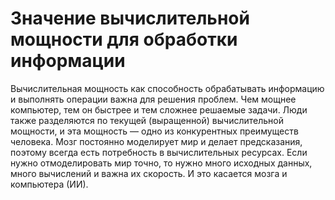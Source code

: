 # Значение вычислительной мощности для обработки информации

Вычислительная мощность как способность обрабатывать информацию и выполнять операции важна для решения проблем. Чем мощнее компьютер, тем он быстрее и тем сложнее решаемые задачи. Люди также разделяются по текущей (выращенной) вычислительной мощности, и эта мощность — одно из конкурентных преимуществ человека. Мозг постоянно моделирует мир и делает предсказания, поэтому всегда есть потребность в вычислительных ресурсах. Если нужно отмоделировать мир точно, то нужно много исходных данных, много вычислений и важна их скорость. И это касается мозга и компьютера (ИИ).
